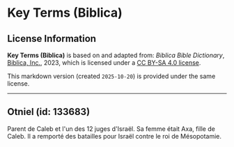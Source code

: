 # Key Terms (Biblica)

## License Information

**Key Terms (Biblica)** is based on and adapted from: _Biblica Bible Dictionary_, [Biblica, Inc.](https://www.biblica.com/), 2023, which is licensed under a [CC BY-SA 4.0 license](https://creativecommons.org/licenses/by-sa/4.0/legalcode.en).

This markdown version (created `2025-10-20`) is provided under the same license.



--------------------------------

## Otniel (id: 133683)

Parent de Caleb et l'un des 12 juges d'Israël. Sa femme était Axa, fille de Caleb. Il a remporté des batailles pour Israël contre le roi de Mésopotamie.


